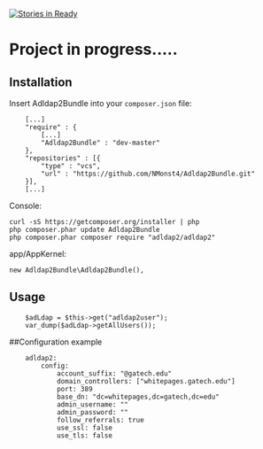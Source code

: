 [![Stories in Ready](https://badge.waffle.io/NMonst4/Adldap2Bundle.png?label=ready&title=Ready)](https://waffle.io/NMonst4/Adldap2Bundle)
# Project in progress.....

## Installation

Insert Adldap2Bundle into your `composer.json` file:

        [...]
        "require" : {
            [...]
            "Adldap2Bundle" : "dev-master"
        },
        "repositories" : [{
            "type" : "vcs",
            "url" : "https://github.com/NMonst4/Adldap2Bundle.git"
        }],
        [...]
   
Console:

    curl -sS https://getcomposer.org/installer | php
    php composer.phar update Adldap2Bundle
    php composer.phar composer require "adldap2/adldap2"
    
app/AppKernel:

    new Adldap2Bundle\Adldap2Bundle(),
    
## Usage

        $adLdap = $this->get("adldap2user");
        var_dump($adLdap->getAllUsers());

##Configuration example
```
    adldap2:
        config:
            account_suffix: "@gatech.edu"
            domain_controllers: ["whitepages.gatech.edu"]
            port: 389
            base_dn: "dc=whitepages,dc=gatech,dc=edu"
            admin_username: ""
            admin_password: ""
            follow_referrals: true
            use_ssl: false
            use_tls: false
```
